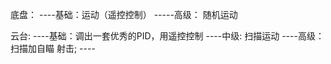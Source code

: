 

                                                                                              

底盘：
        ----基础：运动（遥控控制）
        -----高级：  随机运动  

云台:
       ----基础：调出一套优秀的PID，用遥控控制
       ----中级: 扫描运动
       ----高级：扫描加自瞄
射击;
       ----


























